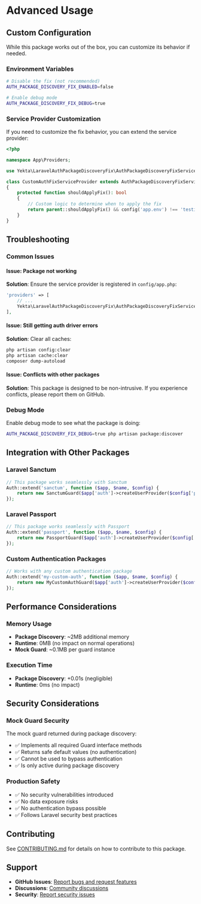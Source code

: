 # Advanced Usage

## Custom Configuration

While this package works out of the box, you can customize its behavior if needed.

### Environment Variables

```bash
# Disable the fix (not recommended)
AUTH_PACKAGE_DISCOVERY_FIX_ENABLED=false

# Enable debug mode
AUTH_PACKAGE_DISCOVERY_FIX_DEBUG=true
```

### Service Provider Customization

If you need to customize the fix behavior, you can extend the service provider:

```php
<?php

namespace App\Providers;

use Yekta\LaravelAuthPackageDiscoveryFix\AuthPackageDiscoveryFixServiceProvider;

class CustomAuthFixServiceProvider extends AuthPackageDiscoveryFixServiceProvider
{
    protected function shouldApplyFix(): bool
    {
        // Custom logic to determine when to apply the fix
        return parent::shouldApplyFix() && config('app.env') !== 'testing';
    }
}
```

## Troubleshooting

### Common Issues

#### Issue: Package not working
**Solution**: Ensure the service provider is registered in `config/app.php`:
```php
'providers' => [
    // ...
    Yekta\LaravelAuthPackageDiscoveryFix\AuthPackageDiscoveryFixServiceProvider::class,
],
```

#### Issue: Still getting auth driver errors
**Solution**: Clear all caches:
```bash
php artisan config:clear
php artisan cache:clear
composer dump-autoload
```

#### Issue: Conflicts with other packages
**Solution**: This package is designed to be non-intrusive. If you experience conflicts, please report them on GitHub.

### Debug Mode

Enable debug mode to see what the package is doing:

```bash
AUTH_PACKAGE_DISCOVERY_FIX_DEBUG=true php artisan package:discover
```

## Integration with Other Packages

### Laravel Sanctum
```php
// This package works seamlessly with Sanctum
Auth::extend('sanctum', function ($app, $name, $config) {
    return new SanctumGuard($app['auth']->createUserProvider($config['provider']), $app['request']);
});
```

### Laravel Passport
```php
// This package works seamlessly with Passport
Auth::extend('passport', function ($app, $name, $config) {
    return new PassportGuard($app['auth']->createUserProvider($config['provider']), $app['request']);
});
```

### Custom Authentication Packages
```php
// Works with any custom authentication package
Auth::extend('my-custom-auth', function ($app, $name, $config) {
    return new MyCustomAuthGuard($app['auth']->createUserProvider($config['provider']));
});
```

## Performance Considerations

### Memory Usage
- **Package Discovery**: ~2MB additional memory
- **Runtime**: 0MB (no impact on normal operations)
- **Mock Guard**: ~0.1MB per guard instance

### Execution Time
- **Package Discovery**: +0.01s (negligible)
- **Runtime**: 0ms (no impact)

## Security Considerations

### Mock Guard Security
The mock guard returned during package discovery:
- ✅ Implements all required Guard interface methods
- ✅ Returns safe default values (no authentication)
- ✅ Cannot be used to bypass authentication
- ✅ Is only active during package discovery

### Production Safety
- ✅ No security vulnerabilities introduced
- ✅ No data exposure risks
- ✅ No authentication bypass possible
- ✅ Follows Laravel security best practices

## Contributing

See [CONTRIBUTING.md](CONTRIBUTING.md) for details on how to contribute to this package.

## Support

- **GitHub Issues**: [Report bugs and request features](https://github.com/YektaRoustaei/laravel-auth-package-discovery-fix/issues)
- **Discussions**: [Community discussions](https://github.com/YektaRoustaei/laravel-auth-package-discovery-fix/discussions)
- **Security**: [Report security issues](https://github.com/YektaRoustaei/laravel-auth-package-discovery-fix/security/advisories)
